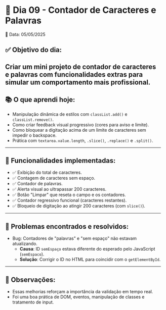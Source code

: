 # 📒 Dia 09 - Contador de Caracteres e Palavras

📅 Data: 05/05/2025

## ✅ Objetivo do dia:
Criar um mini projeto de contador de caracteres e palavras com funcionalidades extras para simular um comportamento mais profissional.
---

## 📚 O que aprendi hoje:

- Manipulação dinâmica de estilos com `classList.add()` e `classList.remove()`.
- Como criar feedback visual progressivo (cores para aviso e limite).
- Como bloquear a digitação acima de um limite de caracteres sem impedir o backspace.
- Prática com `textarea.value.length`, `.slice()`, `.replace()` e `.split()`.

---

## 🔧 Funcionalidades implementadas:

- ✅ Exibição do total de caracteres.
- ✅ Contagem de caracteres sem espaço.
- ✅ Contador de palavras.
- ✅ Alerta visual ao ultrapassar 200 caracteres.
- ✅ Botão "Limpar" que reseta o campo e os contadores.
- ✅ Contador regressivo funcional (caracteres restantes).
- ✅ Bloqueio de digitação ao atingir 200 caracteres (com `slice()`).

---

## 🚫 Problemas encontrados e resolvidos:

- Bug: Contadores de "palavras" e "sem espaço" não estavam atualizando.
  - **Causa**: ID `semEspaço` estava diferente do esperado pelo JavaScript (`semEspaco`).
  - **Solução**: Corrigir o ID no HTML para coincidir com o `getElementById`.

---

## 🧠 Observações:

- Essas melhorias reforçam a importância da validação em tempo real.
- Foi uma boa prática de DOM, eventos, manipulação de classes e tratamento de input.